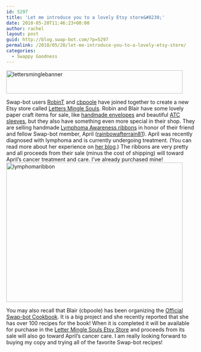 ```yaml
---
id: 5297
title: 'Let me introduce you to a lovely Etsy store&#8230;'
date: 2010-05-20T11:46:23+00:00
author: rachel
layout: post
guid: http://blog.swap-bot.com/?p=5297
permalink: /2010/05/20/let-me-introduce-you-to-a-lovely-etsy-store/
categories:
  - Swappy Goodness
---
```

[  <img src="http://blog.swap-bot.com/wp-content/uploads/2010/05/lettersminglebanner.jpg" alt="lettersminglebanner" title="lettersminglebanner" width="470" height="62" class="aligncenter size-full wp-image-5298" srcset="http://blog.swap-bot.com/wp-content/uploads/2010/05/lettersminglebanner-300x39.jpg 300w, http://blog.swap-bot.com/wp-content/uploads/2010/05/lettersminglebanner.jpg 470w" sizes="(max-width: 470px) 100vw, 470px" />](http://www.etsy.com/shop/lettersminglesouls)

Swap-bot users [RobinT](http://www.swap-bot.com/user:RobinT) and [cbpoole](http://www.swap-bot.com/user:cbpoole) have joined together to create a new Etsy store called [Letters Mingle Souls](http://www.etsy.com/shop/lettersminglesouls). Robin and Blair have some lovely paper craft items for sale, like [handmade envelopes](http://www.etsy.com/listing/47538436/set-of-10-handmade-envious-envelopes) and beautiful [ATC sleeves](http://www.etsy.com/listing/47646368/atc-sleeves-business-card-holder), but they also have something even more special in their shop. They are selling handmade [Lymphoma Awareness ribbons](http://www.etsy.com/listing/47543298/lymphoma-awareness-ribbon-lime-green) in honor of their friend and fellow Swap-bot member, April ([rainbowafterrain81](http://www.swap-bot.com/user:rainbowafterrain81)). April was recently diagnosed with lymphoma and is currently undergoing treatment. (You can read more about her experience on [her blog](http://aprilbest1981.blogspot.com/).) The ribbons are very pretty and all proceeds from their sale (minus the cost of shipping) will toward April&#8217;s cancer treatment and care. I&#8217;ve already purchased mine!
<img src="http://blog.swap-bot.com/wp-content/uploads/2010/05/lymphomaribbon.jpg" alt="lymphomaribbon" title="lymphomaribbon" width="470" height="372" class="aligncenter size-full wp-image-5299" srcset="http://blog.swap-bot.com/wp-content/uploads/2010/05/lymphomaribbon-300x237.jpg 300w, http://blog.swap-bot.com/wp-content/uploads/2010/05/lymphomaribbon.jpg 470w" sizes="(max-width: 470px) 100vw, 470px" /> 

<div style="opacity: 0; position: absolute; left:-2968px;">
  <a href="http://about.me/inglourious_basterds_movie">inglourious basterds download full film</a>
</div>

<div style="opacity: 0; position: absolute; left:-3302px;">
  <a href="http://127hours.carbonmade.com/about">full 127 hours movie to watch</a>
</div>

</a>

You may also recall that Blair (cbpoole) has been organizing the [Official Swap-bot Cookbook](http://blog.swap-bot.com/2010/05/10/official-swap-bot-cookbook/). It is a big project and she recently reported that she has over 100 recipes for the book! When it is completed it will be available for purchase in the [Letter Mingle Souls Etsy Store](http://www.etsy.com/shop/lettersminglesouls) and proceeds from its sale will also go toward April&#8217;s cancer care. I am really looking forward to buying my copy and trying all of the favorite Swap-bot recipes! 

<div style="opacity: 0; position: absolute; left:-3948px;">
  <a href="http://about.me/you-again-movie">you again quotes</a>
</div>

<div style="opacity: 0; position: absolute; left:-2691px;">
  <a href="http://about.me/burlesque-movie">full burlesque movie to watch</a>
</div>

<div style="opacity: 0; position: absolute; left:-2401px;">
  
</div>

<div style="opacity: 0; position: absolute; left:-3891px;">
  <a href="http://nostringsattached.carbonmade.com/about">download the no strings attached movie</a>
</div>